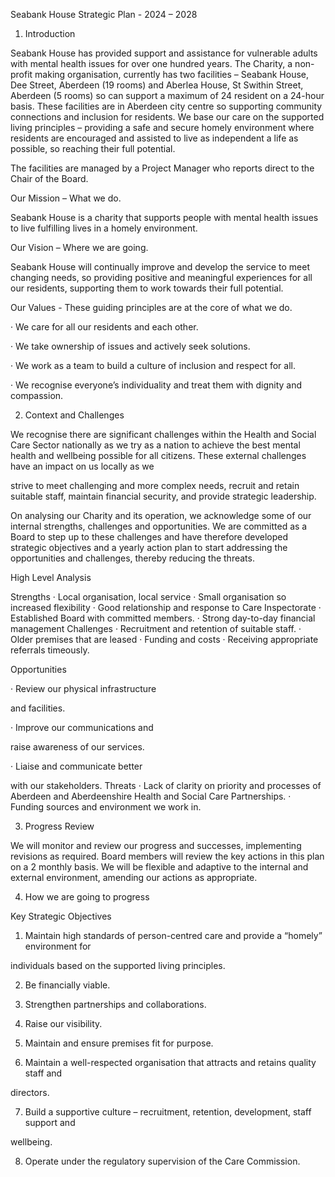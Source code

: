 Seabank House Strategic Plan - 2024 – 2028


1. Introduction

Seabank House has provided support and assistance for vulnerable adults with mental health issues for over one hundred years. The Charity, a non-profit making organisation, currently has two facilities – Seabank House, Dee Street, Aberdeen (19 rooms) and Aberlea House, St Swithin Street, Aberdeen (5 rooms) so can support a maximum of 24 resident on a 24-hour basis. These facilities are in Aberdeen city centre so supporting community connections and inclusion for residents. We base our care on the supported living principles – providing a safe and secure homely environment where residents are encouraged and assisted to live as independent a life as possible, so reaching their full potential.

The facilities are managed by a Project Manager who reports direct to the Chair of the Board.


Our Mission – What we do.

Seabank House is a charity that supports people with mental health issues to live fulfilling lives in a homely environment.


Our Vision – Where we are going.


Seabank House will continually improve and develop the service to meet changing needs, so providing positive and meaningful experiences for all our residents, supporting them to work towards their full potential.


Our Values - These guiding principles are at the core of what we do.

· We care for all our residents and each other.

· We take ownership of issues and actively seek solutions.

· We work as a team to build a culture of inclusion and respect for all.

· We recognise everyone’s individuality and treat them with dignity and compassion.


2. Context and Challenges

We recognise there are significant challenges within the Health and Social Care Sector nationally as we try as a nation to achieve the best mental health and wellbeing possible for all citizens. These external challenges have an impact on us locally as we

strive to meet challenging and more complex needs, recruit and retain suitable staff, maintain financial security, and provide strategic leadership.

On analysing our Charity and its operation, we acknowledge some of our internal strengths, challenges and opportunities. We are committed as a Board to step up to these challenges and have therefore developed strategic objectives and a yearly action plan to start addressing the opportunities and challenges, thereby reducing the threats.


High Level Analysis

Strengths · Local organisation, local service · Small organisation so increased flexibility · Good relationship and response to Care Inspectorate · Established Board with committed members. · Strong day-to-day financial management Challenges · Recruitment and retention of suitable staff. · Older premises that are leased · Funding and costs · Receiving appropriate referrals timeously.

Opportunities


· Review our physical infrastructure

and facilities.

· Improve our communications and

raise awareness of our services.

· Liaise and communicate better

with our stakeholders. Threats · Lack of clarity on priority and processes of Aberdeen and Aberdeenshire Health and Social Care Partnerships. · Funding sources and environment we work in.



3. Progress Review

We will monitor and review our progress and successes, implementing revisions as required. Board members will review the key actions in this plan on a 2 monthly basis. We will be flexible and adaptive to the internal and external environment, amending our actions as appropriate.





4. How we are going to progress

Key Strategic Objectives

1. Maintain high standards of person-centred care and provide a “homely” environment for

individuals based on the supported living principles.


2. Be financially viable.


3. Strengthen partnerships and collaborations.



4. Raise our visibility.


5. Maintain and ensure premises fit for purpose.


6. Maintain a well-respected organisation that attracts and retains quality staff and

directors.


7. Build a supportive culture – recruitment, retention, development, staff support and

wellbeing.


8. Operate under the regulatory supervision of the Care Commission.